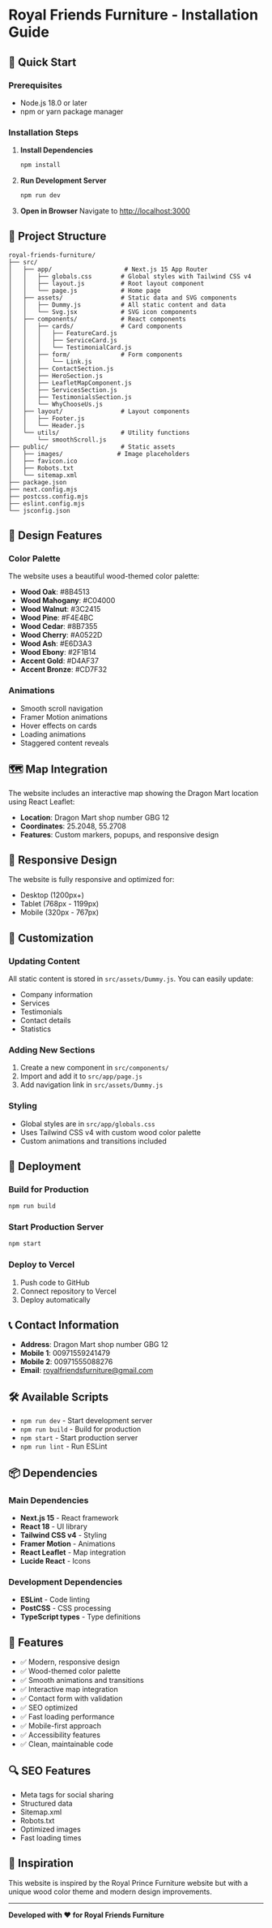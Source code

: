 <!-- @format -->

# Royal Friends Furniture - Installation Guide

## 🚀 Quick Start

### Prerequisites

- Node.js 18.0 or later
- npm or yarn package manager

### Installation Steps

1. **Install Dependencies**

   ```bash
   npm install
   ```

2. **Run Development Server**

   ```bash
   npm run dev
   ```

3. **Open in Browser**
   Navigate to [http://localhost:3000](http://localhost:3000)

## 📁 Project Structure

```
royal-friends-furniture/
├── src/
│   ├── app/                    # Next.js 15 App Router
│   │   ├── globals.css        # Global styles with Tailwind CSS v4
│   │   ├── layout.js          # Root layout component
│   │   └── page.js            # Home page
│   ├── assets/                # Static data and SVG components
│   │   ├── Dummy.js           # All static content and data
│   │   └── Svg.jsx            # SVG icon components
│   ├── components/            # React components
│   │   ├── cards/             # Card components
│   │   │   ├── FeatureCard.js
│   │   │   ├── ServiceCard.js
│   │   │   └── TestimonialCard.js
│   │   ├── form/              # Form components
│   │   │   └── Link.js
│   │   ├── ContactSection.js
│   │   ├── HeroSection.js
│   │   ├── LeafletMapComponent.js
│   │   ├── ServicesSection.js
│   │   ├── TestimonialsSection.js
│   │   └── WhyChooseUs.js
│   ├── layout/                # Layout components
│   │   ├── Footer.js
│   │   └── Header.js
│   └── utils/                 # Utility functions
│       └── smoothScroll.js
├── public/                    # Static assets
│   ├── images/               # Image placeholders
│   ├── favicon.ico
│   ├── Robots.txt
│   └── sitemap.xml
├── package.json
├── next.config.mjs
├── postcss.config.mjs
├── eslint.config.mjs
└── jsconfig.json
```

## 🎨 Design Features

### Color Palette

The website uses a beautiful wood-themed color palette:

- **Wood Oak**: #8B4513
- **Wood Mahogany**: #C04000
- **Wood Walnut**: #3C2415
- **Wood Pine**: #F4E4BC
- **Wood Cedar**: #8B7355
- **Wood Cherry**: #A0522D
- **Wood Ash**: #E6D3A3
- **Wood Ebony**: #2F1B14
- **Accent Gold**: #D4AF37
- **Accent Bronze**: #CD7F32

### Animations

- Smooth scroll navigation
- Framer Motion animations
- Hover effects on cards
- Loading animations
- Staggered content reveals

## 🗺️ Map Integration

The website includes an interactive map showing the Dragon Mart location using React Leaflet:

- **Location**: Dragon Mart shop number GBG 12
- **Coordinates**: 25.2048, 55.2708
- **Features**: Custom markers, popups, and responsive design

## 📱 Responsive Design

The website is fully responsive and optimized for:

- Desktop (1200px+)
- Tablet (768px - 1199px)
- Mobile (320px - 767px)

## 🔧 Customization

### Updating Content

All static content is stored in `src/assets/Dummy.js`. You can easily update:

- Company information
- Services
- Testimonials
- Contact details
- Statistics

### Adding New Sections

1. Create a new component in `src/components/`
2. Import and add it to `src/app/page.js`
3. Add navigation link in `src/assets/Dummy.js`

### Styling

- Global styles are in `src/app/globals.css`
- Uses Tailwind CSS v4 with custom wood color palette
- Custom animations and transitions included

## 🚀 Deployment

### Build for Production

```bash
npm run build
```

### Start Production Server

```bash
npm start
```

### Deploy to Vercel

1. Push code to GitHub
2. Connect repository to Vercel
3. Deploy automatically

## 📞 Contact Information

- **Address**: Dragon Mart shop number GBG 12
- **Mobile 1**: 00971559241479
- **Mobile 2**: 00971555088276
- **Email**: royalfriendsfurniture@gmail.com

## 🛠️ Available Scripts

- `npm run dev` - Start development server
- `npm run build` - Build for production
- `npm start` - Start production server
- `npm run lint` - Run ESLint

## 📦 Dependencies

### Main Dependencies

- **Next.js 15** - React framework
- **React 18** - UI library
- **Tailwind CSS v4** - Styling
- **Framer Motion** - Animations
- **React Leaflet** - Map integration
- **Lucide React** - Icons

### Development Dependencies

- **ESLint** - Code linting
- **PostCSS** - CSS processing
- **TypeScript types** - Type definitions

## 🎯 Features

- ✅ Modern, responsive design
- ✅ Wood-themed color palette
- ✅ Smooth animations and transitions
- ✅ Interactive map integration
- ✅ Contact form with validation
- ✅ SEO optimized
- ✅ Fast loading performance
- ✅ Mobile-first approach
- ✅ Accessibility features
- ✅ Clean, maintainable code

## 🔍 SEO Features

- Meta tags for social sharing
- Structured data
- Sitemap.xml
- Robots.txt
- Optimized images
- Fast loading times

## 🎨 Inspiration

This website is inspired by the Royal Prince Furniture website but with a unique wood color theme and modern design improvements.

---

**Developed with ❤️ for Royal Friends Furniture**
